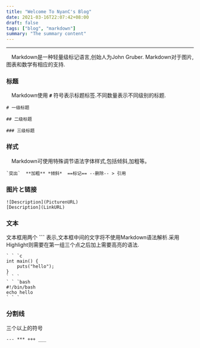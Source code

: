 ```yaml
---
title: "Welcome To NyanC's Blog"
date: 2021-03-16T22:07:42+08:00
draft: false
tags: ["blog", "markdown"]
summary: "The summary content"
---
```

---

&ensp;&ensp;Markdown是一种轻量级标记语言,创始人为John Gruber. Markdown对于图片,图表和数学有相应的支持.

### 标题

&ensp;&ensp;Markdown使用 **`#`** 符号表示标题标签.不同数量表示不同级别的标题.
```
# 一级标题

## 二级标题

### 三级标题
```

### 样式

&ensp;&ensp;Markdown可使用特殊调节语法字体样式,包括倾斜,加粗等。
```
`突出`  **加粗** *倾斜*  ==标记== --删除-- > 引用 
```

### 图片と链接
```
![Description](PicturenURL)
[Description](LinkURL)
```

### 文本
文本框用两个 **```** 表示,文本框中间的文字将不使用Markdown语法解析.采用Highlight则需要在第一组三个点之后加上需要高亮的语法.
```
` ` `c
int main() {
    puts("hello");
}
` ` `
` ` `bash
#!/bin/bash
echo hello
` ` `
```

### 分割线
三个以上的符号
```
--- *** +++ ___
```